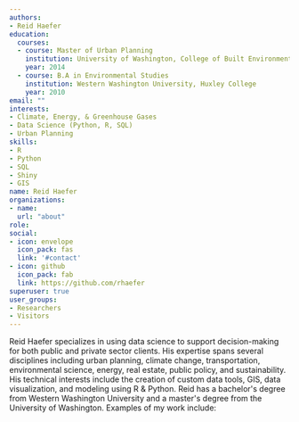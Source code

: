 ```yaml
---
authors:
- Reid Haefer
education:
  courses:
  - course: Master of Urban Planning
    institution: University of Washington, College of Built Environment
    year: 2014
  - course: B.A in Environmental Studies
    institution: Western Washington University, Huxley College
    year: 2010
email: ""
interests:
- Climate, Energy, & Greenhouse Gases
- Data Science (Python, R, SQL)
- Urban Planning
skills:
- R
- Python
- SQL
- Shiny
- GIS
name: Reid Haefer
organizations:
- name:
  url: "about"
role: 
social:
- icon: envelope
  icon_pack: fas
  link: '#contact'
- icon: github
  icon_pack: fab
  link: https://github.com/rhaefer
superuser: true
user_groups:
- Researchers
- Visitors
---
```


Reid Haefer specializes in using data science to support decision-making for both public and private sector clients. His expertise spans several disciplines including urban planning, climate change, transportation, environmental science, energy, real estate, public policy, and sustainability. His technical interests include the creation of custom data tools, GIS, data visualization, and modeling using R & Python. Reid has a bachelor's degree from Western Washington University and a master's degree from the University of Washington. Examples of my work include:
